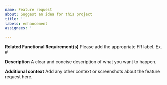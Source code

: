 ```yaml
---
name: Feature request
about: Suggest an idea for this project
title: ''
labels: enhancement
assignees: ''

---
```


**Related Functional Requirement(s)**
Please add the appropriate FR label.
Ex. #<issue id>

**Description**
A clear and concise description of what you want to happen.

**Additional context**
Add any other context or screenshots about the feature request here.
